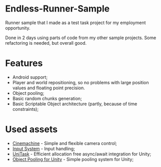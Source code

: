 # Endless-Runner-Sample
Runner sample that I made as a test task project for my employment opportunity. 

Done in 2 days using parts of code from my other sample projects. Some refactoring is needed, but overall good.

# Features
* Android support;
* Player and world repositioning, so no problems with large position values and floating point precision.
* Object pooling;
* Basic random chunks generation;
* Basic Scriptable Object architecture (partly, because of time constraints);

# Used assets
* [Cinemachine](https://docs.unity3d.com/Packages/com.unity.cinemachine@2.3/manual/index.html) - Simple and flexible camera control;
* [Input System](https://docs.unity3d.com/Packages/com.unity.inputsystem@1.6/manual/index.html) - Input handling;
* [UniTask](https://github.com/Cysharp/UniTask) - Efficient allocation free async/await integration for Unity;
* [Object Pooling for Unity](https://github.com/IntoTheDev/Object-Pooling-for-Unity) - Simple pooling system for Unity;
